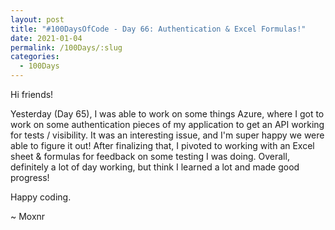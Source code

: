 ```yaml
---
layout: post
title: "#100DaysOfCode - Day 66: Authentication & Excel Formulas!"
date: 2021-01-04
permalink: /100Days/:slug
categories: 
  - 100Days
---
```


Hi friends!

Yesterday (Day 65), I was able to work on some things Azure, where I got to work on some authentication pieces of my application to get an API working for tests / visibility. It was an interesting issue, and I'm super happy we were able to figure it out! After finalizing that, I pivoted to working with an Excel sheet & formulas for feedback on some testing I was doing. Overall, definitely a lot of day working, but think I learned a lot and made good progress!

Happy coding.

~ Moxnr